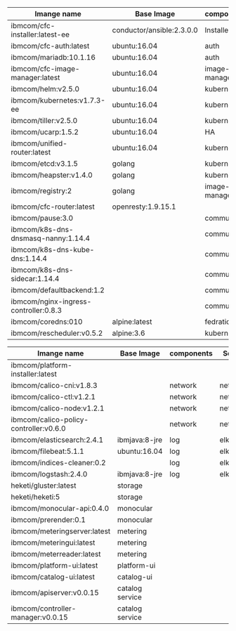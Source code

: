 | Imange name | Base Image| components | Squrd  | effort |
|-------------|-----------|--------|-----|--------|
|ibmcom/cfc-installer:latest-ee|conductor/ansible:2.3.0.0|Installer|Infrastrature|
|ibmcom/cfc-auth:latest|ubuntu:16.04|auth|Infrastrature|
|ibmcom/mariadb:10.1.16| ubuntu:16.04| auth | Infrastrature
|ibmcom/cfc-image-manager:latest|ubuntu:16.04|image-manager|Infrastrature
|ibmcom/helm:v2.5.0|ubuntu:16.04|kubernetes|Infrastrature|
|ibmcom/kubernetes:v1.7.3-ee | ubuntu:16.04 | kubernetes | Infrastrature
|ibmcom/tiller:v2.5.0| ubuntu:16.04 | kubernetes | Infrastrature
|ibmcom/ucarp:1.5.2| ubuntu:16.04 | HA | Infrastrature
|ibmcom/unified-router:latest| ubuntu:16.04 | kubernetes | Infrastrature
|ibmcom/etcd:v3.1.5|golang |kubernetes|Infrastrature |
|ibmcom/heapster:v1.4.0|golang |kubernetes|Infrastrature
|ibmcom/registry:2|golang|image-manager|Infrastrature
|ibmcom/cfc-router:latest| openresty:1.9.15.1 | | Infrastrature
|ibmcom/pause:3.0| | community | Infrastrature
|ibmcom/k8s-dns-dnsmasq-nanny:1.14.4 | |community| Infrastrature
|ibmcom/k8s-dns-kube-dns:1.14.4 | |community | Infrastrature
|ibmcom/k8s-dns-sidecar:1.14.4| |community| Infrastrature
|ibmcom/defaultbackend:1.2| |community|Infrastrature |
|ibmcom/nginx-ingress-controller:0.8.3| |community|Infrastrature
|ibmcom/coredns:010|alpine:latest|fedration|Infrastrature|
|ibmcom/rescheduler:v0.5.2| alpine:3.6 | kubernetes | Infrastrature





| Imange name | Base Image| components | Squrd  | effort |
|-------------|------------|----------|---------|---------|
|ibmcom/platform-installer:latest|
|ibmcom/calico-cni:v1.8.3| | network | network
|ibmcom/calico-ctl:v1.2.1| | network | network
|ibmcom/calico-node:v1.2.1| | network | network
|ibmcom/calico-policy-controller:v0.6.0| | network |network |
|ibmcom/elasticsearch:2.4.1|ibmjava:8-jre|log|elk| 
|ibmcom/filebeat:5.1.1|ubuntu:16.04|log|elk|
|ibmcom/indices-cleaner:0.2| |log|elk
|ibmcom/logstash:2.4.0 | ibmjava:8-jre| log | elk
|heketi/gluster:latest | storage|
|heketi/heketi:5 | storage|
|ibmcom/monocular-api:0.4.0|monocular| 
|ibmcom/prerender:0.1|monocular|
|ibmcom/meteringserver:latest|metering|
|ibmcom/meteringui:latest|metering|
|ibmcom/meterreader:latest|metering|
|ibmcom/platform-ui:latest| platform-ui|
|ibmcom/catalog-ui:latest | catalog-ui|
|ibmcom/apiserver:v0.0.15| catalog service|
|ibmcom/controller-manager:v0.0.15|catalog service|


